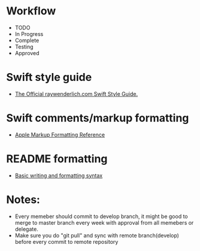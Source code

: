 # Workflow
 - TODO
 - In Progress
 - Complete
 - Testing
 - Approved
 
 
# Swift style guide
 - [The Official raywenderlich.com Swift Style Guide.](https://www.gitbook.com/book/opchen/swift-style-guide2/details)

# Swift comments/markup formatting
 - [Apple Markup Formatting Reference](https://developer.apple.com/library/content/documentation/Xcode/Reference/xcode_markup_formatting_ref/index.html#//apple_ref/doc/uid/TP40016497-CH2-SW1)
 
 
# README formatting
 - [Basic writing and formatting syntax](https://help.github.com/articles/basic-writing-and-formatting-syntax/)
 
# Notes:
 - Every memeber should commit to develop branch, it might be good to merge to master branch every week with approval from all memebers or delegate.
 - Make sure you do "git pull" and sync with remote branch(develop) before every commit to remote repository
